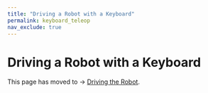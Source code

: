 ```yaml
---
title: "Driving a Robot with a Keyboard"
permalink: keyboard_teleop
nav_exclude: true
---
```


# Driving a Robot with a Keyboard

This page has moved to -> [Driving the Robot](noetic_quick_keyboard_driving).